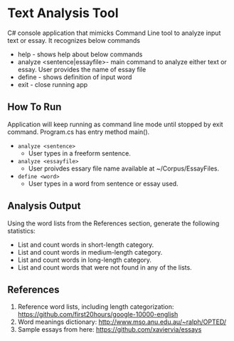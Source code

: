 # Text Analysis Tool
C# console application that mimicks Command Line tool to analyze input text or essay. It recognizes below commands
  - help  - shows help about below commands
  - analyze <sentence|essayfile>- main command to analyze either text or essay. User provides the name of essay file
  - define <word> - shows definition of input word
  - exit - close running app

## How To Run
Application will keep running as command line mode until stopped by exit command. Program.cs has entry method main().
- `analyze <sentence>`
  -	User types in a freeform sentence.
- `analyze <essayfile>`
  -	User proivdes essary file name available at ~/Corpus/EssayFiles.
- `define <word>`
  -	User types in a word from sentence or essay used.

## Analysis Output
Using the word lists from the References section, generate the following statistics:
- List and count words in short-length category.
- List and count words in medium-length category.
- List and count words in long-length category.
- List and count words that were not found in any of the lists.



## References
1. Reference word lists, including length categorization: https://github.com/first20hours/google-10000-english
2. Word meanings dictionary: http://www.mso.anu.edu.au/~ralph/OPTED/
3. Sample essays from here: https://github.com/xaviervia/essays
